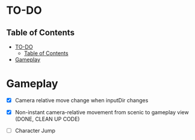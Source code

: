 # TO-DO

## Table of Contents
- [TO-DO](#to-do)
  - [Table of Contents](#table-of-contents)
- [Gameplay](#gameplay)

# Gameplay
- [x] Camera relative move change when inputDir changes
- [x] Non-instant camera-relative movement from scenic to gameplay view (DONE, CLEAN UP CODE)
- [ ] Character Jump


